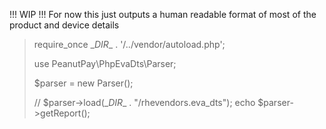 !!! WIP !!!
For now this just outputs a human readable format of most of the product and device details

>require_once \__DIR__ . '/../vendor/autoload.php';
>
>use PeanutPay\PhpEvaDts\Parser;
>
>$parser = new Parser();
>
>// $parser->load(\__DIR__ . "/rhevendors.eva_dts");
>echo $parser->getReport();
